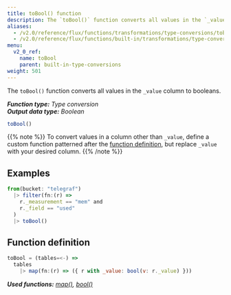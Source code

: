 ```yaml
---
title: toBool() function
description: The `toBool()` function converts all values in the `_value` column to booleans.
aliases:
  - /v2.0/reference/flux/functions/transformations/type-conversions/tobool
  - /v2.0/reference/flux/functions/built-in/transformations/type-conversions/tobool/
menu:
  v2_0_ref:
    name: toBool
    parent: built-in-type-conversions
weight: 501
---
```


The `toBool()` function converts all values in the `_value` column to booleans.

_**Function type:** Type conversion_  
_**Output data type:** Boolean_

```js
toBool()
```

{{% note %}}
To convert values in a column other than `_value`, define a custom function
patterned after the [function definition](#function-definition),
but replace `_value` with your desired column.
{{% /note %}}

## Examples
```js
from(bucket: "telegraf")
  |> filter(fn:(r) =>
    r._measurement == "mem" and
    r._field == "used"
  )
  |> toBool()
```

## Function definition
```js
toBool = (tables=<-) =>
  tables
    |> map(fn:(r) => ({ r with _value: bool(v: r._value) }))
```

_**Used functions:**
[map()](/v2.0/reference/flux/functions/built-in/transformations/map),
[bool()](/v2.0/reference/flux/functions/built-in/transformations/type-conversions/bool)_
